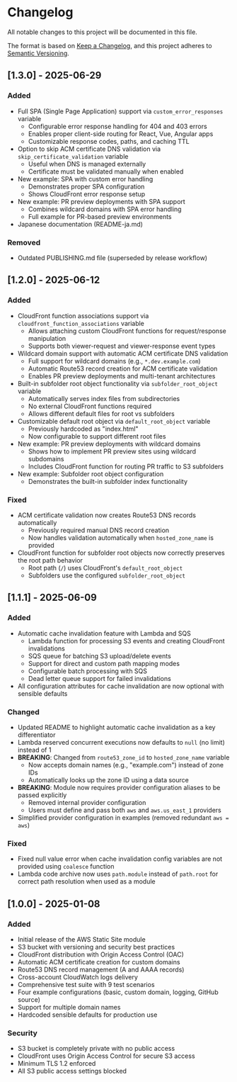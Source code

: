 # Changelog

All notable changes to this project will be documented in this file.

The format is based on [Keep a Changelog](https://keepachangelog.com/en/1.0.0/),
and this project adheres to [Semantic Versioning](https://semver.org/spec/v2.0.0.html).

## [1.3.0] - 2025-06-29

### Added

- Full SPA (Single Page Application) support via `custom_error_responses` variable
  - Configurable error response handling for 404 and 403 errors
  - Enables proper client-side routing for React, Vue, Angular apps
  - Customizable response codes, paths, and caching TTL
- Option to skip ACM certificate DNS validation via `skip_certificate_validation` variable
  - Useful when DNS is managed externally
  - Certificate must be validated manually when enabled
- New example: SPA with custom error handling
  - Demonstrates proper SPA configuration
  - Shows CloudFront error response setup
- New example: PR preview deployments with SPA support
  - Combines wildcard domains with SPA error handling
  - Full example for PR-based preview environments
- Japanese documentation (README-ja.md)

### Removed

- Outdated PUBLISHING.md file (superseded by release workflow)

## [1.2.0] - 2025-06-12

### Added

- CloudFront function associations support via `cloudfront_function_associations` variable
  - Allows attaching custom CloudFront functions for request/response manipulation
  - Supports both viewer-request and viewer-response event types
- Wildcard domain support with automatic ACM certificate DNS validation
  - Full support for wildcard domains (e.g., `*.dev.example.com`)
  - Automatic Route53 record creation for ACM certificate validation
  - Enables PR preview deployments and multi-tenant architectures
- Built-in subfolder root object functionality via `subfolder_root_object` variable
  - Automatically serves index files from subdirectories
  - No external CloudFront functions required
  - Allows different default files for root vs subfolders
- Customizable default root object via `default_root_object` variable
  - Previously hardcoded as "index.html"
  - Now configurable to support different root files
- New example: PR preview deployments with wildcard domains
  - Shows how to implement PR preview sites using wildcard subdomains
  - Includes CloudFront function for routing PR traffic to S3 subfolders
- New example: Subfolder root object configuration
  - Demonstrates the built-in subfolder index functionality

### Fixed

- ACM certificate validation now creates Route53 DNS records automatically
  - Previously required manual DNS record creation
  - Now handles validation automatically when `hosted_zone_name` is provided
- CloudFront function for subfolder root objects now correctly preserves the root path behavior
  - Root path (`/`) uses CloudFront's `default_root_object`
  - Subfolders use the configured `subfolder_root_object`

## [1.1.1] - 2025-06-09

### Added

- Automatic cache invalidation feature with Lambda and SQS
  - Lambda function for processing S3 events and creating CloudFront invalidations
  - SQS queue for batching S3 upload/delete events
  - Support for direct and custom path mapping modes
  - Configurable batch processing with SQS
  - Dead letter queue support for failed invalidations
- All configuration attributes for cache invalidation are now optional with sensible defaults

### Changed

- Updated README to highlight automatic cache invalidation as a key differentiator
- Lambda reserved concurrent executions now defaults to `null` (no limit) instead of 1
- **BREAKING**: Changed from `route53_zone_id` to `hosted_zone_name` variable
  - Now accepts domain names (e.g., "example.com") instead of zone IDs
  - Automatically looks up the zone ID using a data source
- **BREAKING**: Module now requires provider configuration aliases to be passed explicitly
  - Removed internal provider configuration
  - Users must define and pass both `aws` and `aws.us_east_1` providers
- Simplified provider configuration in examples (removed redundant `aws = aws`)

### Fixed

- Fixed null value error when cache invalidation config variables are not provided using `coalesce` function
- Lambda code archive now uses `path.module` instead of `path.root` for correct path resolution when used as a module

## [1.0.0] - 2025-01-08

### Added

- Initial release of the AWS Static Site module
- S3 bucket with versioning and security best practices
- CloudFront distribution with Origin Access Control (OAC)
- Automatic ACM certificate creation for custom domains
- Route53 DNS record management (A and AAAA records)
- Cross-account CloudWatch logs delivery
- Comprehensive test suite with 9 test scenarios
- Four example configurations (basic, custom domain, logging, GitHub source)
- Support for multiple domain names
- Hardcoded sensible defaults for production use

### Security

- S3 bucket is completely private with no public access
- CloudFront uses Origin Access Control for secure S3 access
- Minimum TLS 1.2 enforced
- All S3 public access settings blocked
